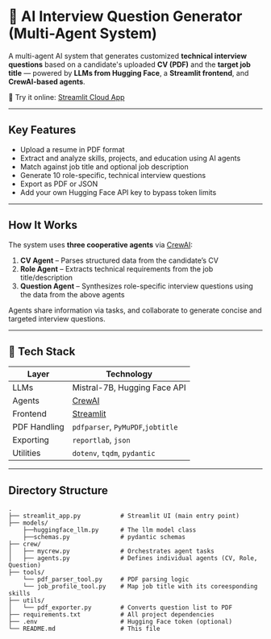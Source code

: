 # 🎯 AI Interview Question Generator (Multi-Agent System)

A multi-agent AI system that generates customized **technical interview questions** based on a candidate's uploaded **CV (PDF)** and the **target job title** — powered by **LLMs from Hugging Face**, a **Streamlit frontend**, and **CrewAI-based agents**.

🚀 Try it online: [Streamlit Cloud App]( https://lnkd.in/eV9k_HWd)

---

##  Key Features

-  Upload a resume in PDF format
-  Extract and analyze skills, projects, and education using AI agents
-  Match against job title and optional job description
-  Generate 10 role-specific, technical interview questions
-  Export as PDF or JSON
-  Add your own Hugging Face API key to bypass token limits

---

##  How It Works

The system uses **three cooperative agents** via [CrewAI](https://github.com/joaomdmoura/crewAI):

1. **CV Agent** – Parses structured data from the candidate’s CV
2. **Role Agent** – Extracts technical requirements from the job title/description
3. **Question Agent** – Synthesizes role-specific interview questions using the data from the above agents

Agents share information via tasks, and collaborate to generate concise and targeted interview questions.

---

## 🧪 Tech Stack

| Layer              | Technology                                      |
|--------------------|-------------------------------------------------|
|  LLMs              | Mistral-7B, Hugging Face API                    |
|  Agents            | [CrewAI](https://github.com/joaomdmoura/crewAI) |
|  Frontend          | [Streamlit](https://streamlit.io)               |
|  PDF Handling      | `pdfparser`, `PyMuPDF`,`jobtitle`               |
|  Exporting         | `reportlab`, `json`                             |
|  Utilities         | `dotenv`, `tqdm`, `pydantic`                    |

---

##  Directory Structure

```text
.
├── streamlit_app.py           # Streamlit UI (main entry point)
├── models/
    ├──huggingface_llm.py      # The llm model class
    ├──schemas.py              # pydantic schemas
├── crew/
│   ├── mycrew.py              # Orchestrates agent tasks
│   ├── agents.py              # Defines individual agents (CV, Role, Question)
├── tools/
    └── pdf_parser_tool.py     # PDF parsing logic
    └── job_profile_tool.py    # Map job title with its coreesponding skills
├── utils/
│   └── pdf_exporter.py        # Converts question list to PDF
├── requirements.txt           # All project dependencies
├── .env                       # Hugging Face token (optional)
└── README.md                  # This file

